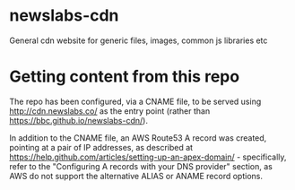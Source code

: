 # newslabs-cdn
General cdn website for generic files, images, common js libraries etc

# Getting content from this repo
The repo has been configured, via a CNAME file, to be served using http://cdn.newslabs.co/ as the entry point (rather than https://bbc.github.io/newslabs-cdn/).

In addition to the CNAME file, an AWS Route53 A record was created, pointing at a pair of IP addresses, as described at https://help.github.com/articles/setting-up-an-apex-domain/ - specifically, refer to the "Configuring A records with your DNS provider" section, as AWS do not support the alternative ALIAS or ANAME record options.
